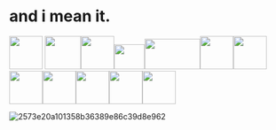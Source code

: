 # and i mean it.
<img src="https://github.com/SUNLIBERTY/SUNLIBERTY/assets/161395048/e5066e55-dceb-462f-af51-fcbd17519c41" width="60px" height="60px"> <img src="https://github.com/SUNLIBERTY/SUNLIBERTY/assets/161395048/f6410ec1-eff0-468e-b1d2-92df594c678e" width="65px" height="60px"><img src="https://github.com/SUNLIBERTY/SUNLIBERTY/assets/161395048/59bc0bf9-87df-45c8-aa94-66cb7654f30f" width="60px" height="60px"><img src="https://github.com/SUNLIBERTY/SUNLIBERTY/assets/161395048/d713b4cc-63ab-48f2-b864-c8f5ecdcbe78" width="55px" height="45px"><img src="https://github.com/SUNLIBERTY/SUNLIBERTY/assets/161395048/d037d806-b066-4ba7-8bd0-478b3a9f4fda" width="100px" height="55px"><img src="https://github.com/SUNLIBERTY/SUNLIBERTY/assets/161395048/ef062af5-ed8c-4ac9-9d1f-e9a527b60e7a" width="60px" height="60px" width="60px" height="60px"><img src="https://github.com/SUNLIBERTY/SUNLIBERTY/assets/161395048/ccaf4a1a-6faa-4807-9e6a-417ec28cdef3" width="60px" height="60px"><img src="https://github.com/SUNLIBERTY/SUNLIBERTY/assets/161395048/b4169c5d-1725-4282-bf15-02dc10d3269d" width="60px" height="60px"><img src="https://github.com/SUNLIBERTY/SUNLIBERTY/assets/161395048/084fe191-64fd-4e25-b758-dde6540b00d1" width="60px" height="60px"><img src="https://github.com/SUNLIBERTY/SUNLIBERTY/assets/161395048/b8ab5e6b-5ce0-4cda-a1c9-e2ac51fda6bf" width="60px" height="60px"><img src="https://github.com/SUNLIBERTY/SUNLIBERTY/assets/161395048/8b21770a-45d8-4a65-9221-6f9b98f58a5f" width="60px" height="60px"><img src="https://github.com/SUNLIBERTY/SUNLIBERTY/assets/161395048/5b7af53c-39dc-424a-97dc-10788c990490" width="60px" height="60px">






![2573e20a101358b36389e86c39d8e962](https://github.com/SUNLIBERTY/SUNLIBERTY/assets/161395048/848ae1e8-e78e-4a45-b6a1-936a38596c66)


